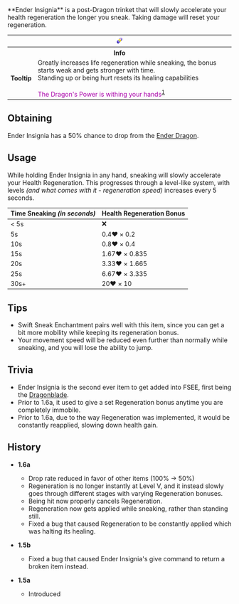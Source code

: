 <div class="result foka-infobox-grid" markdown>
<div markdown class="foka-infobox-text">
**Ender Insignia** is a post-Dragon trinket that will slowly accelerate your health regeneration the longer you sneak. Taking damage will reset your regeneration.
</div>
<div class="foka-infobox-table">
  <table id="foka-infobox--item">
	<tr>
		<th colspan="2" class="foka-infobox--top-image"><img src="../../assets/items/ender_insignia.png"></th>
	</tr>
	<tr>
		<th colspan="2">Info</th>
	</tr>
	<tr>
		<td><b>Tooltip</b></td>
		<td>Greatly increases life regeneration while sneaking, the bonus starts weak and gets stronger with time.<br>Standing up or being hurt resets its healing capabilities<br><br><span style="color: #AA00AA;
">The Dragon's Power is withing your hands</span><sup id="fnref:1"><a class="footnote-ref" href="#fn:1">1</a></sup></td>
	</tr>
</table>
</div>
</div>

## Obtaining
Ender Insignia has a 50% chance to drop from the [Ender Dragon](../mobs/bosses/ender_dragon.md).

## Usage
While holding Ender Insignia in any hand, sneaking will slowly accelerate your Health Regeneration. This progresses through a level-like system, with levels *(and what comes with it - regeneration speed)* increases every 5 seconds.

| Time Sneaking *(in seconds)* | Health Regeneration Bonus |
| :--- | :--- |
| < 5s | :x: |
| 5s | 0.4:heart: × 0.2 | 
| 10s | 0.8:heart: × 0.4 |
| 15s | 1.67:heart: × 0.835 |
| 20s | 3.33:heart: × 1.665 |
| 25s | 6.67:heart: × 3.335 |
| 30s+ | 20:heart: × 10 |


## Tips
- Swift Sneak Enchantment pairs well with this item, since you can get a bit more mobility while keeping its regeneration bonus.
- Your movement speed will be reduced even further than normally while sneaking, and you will lose the ability to jump.

## Trivia

- Ender Insignia is the second ever item to get added into FSEE, first being the [Dragonblade](dragonblade.md).
- Prior to 1.6a, it used to give a set Regeneration bonus anytime you are completely immobile.
- Prior to 1.6a, due to the way Regeneration was implemented, it would be constantly reapplied, slowing down health gain.

## History

- **1.6a**
	- Drop rate reduced in favor of other items (100% -> 50%)
	- Regeneration is no longer instantly at Level V, and it instead slowly goes through different stages with varying Regeneration bonuses.
	- Being hit now properly cancels Regeneration.
	- Regeneration now gets applied while sneaking, rather than standing still.
	- Fixed a bug that caused Regeneration to be constantly applied which was halting its healing.

- **1.5b**
    - Fixed a bug that caused Ender Insignia's give command to return a broken item instead.

- **1.5a**
	- Introduced

[^1]: This part is written with Illageralt font, meaning that it is normally undecipherable
